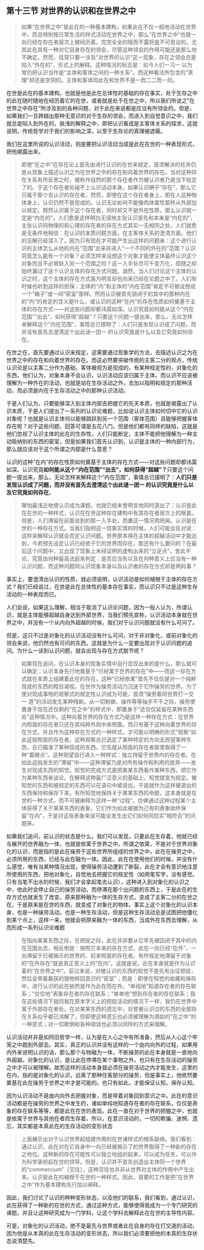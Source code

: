 <h2>第十三节 对世界的认识和在世界之中</h2><blockquote data-pid="Dc4Bz2XA">如果“在世界之中”是此在的一种基本建构，如果此在不仅一般地活动在世界中，而且特别按日常生活的样式活动在世界之中，那么“在世界之中”也就一向已经在存在者层次上被经历着。完完全全的隐而不露将是不可思议的。尤其此在具有一种对它自身存在的领会，尽管这种领会的作用可能还是那么地不确定。然而，往常只要一涉及“对世界的认识”这一现象，存在之领会总是陷入“外在的”、形式上的解释。这种情况的标志是：如今人们一习一 以为常仍把认识当作是“主体和客体之间的一种关系”，而这种看法所包含的“真理”却还是空洞的。主体和客体同此在和世界不是一而二二而一的。</blockquote><p data-pid="B2dC8ucf">在世是此在的基本建构，也就是他是此在总体性的基础的存在事实，处于生存之中的此在随时随地在经历着它的在世，或者就是处于在世之中，所以我们所说之”在世界之中存在“所涉及到的各种问题，对于此在来说都是应当有所领会的。但是，如果我们一旦跨越出那种无意识的对于生存的领会，而进入到自觉意识之中，我们就总是陷入到外在的，肤浅的解释之中，即把认识看成是主客体关系的探求，这就说明，传统哲学对于我们的影响之深，以至于生存论的真理被遮蔽。</p><p data-pid="HEn2B951">我们在这里所说的认识活动，则是要把认识活动当成是此在在世的一种表现形式，把他揭露出来。</p><blockquote data-pid="qJyQdS-8">即使“在之中”在存在论上首先由进行认识的在世来规定，首须解决的任务仍是从现象上描述认识之为在世界之中的存在和向着世界的存在。当对这种存在关系有所反思之时，被称作自然的那个存在者作为被认识者乃是当下给定了的。于这个存在者处碰不上认识活动本身。如果认识确乎“存在”，那么它只属于那个去认识的存在者。然而，即使在这个存在者身上，即在人这种物体身上，认识仍然不是现成的。认识无论如何不能像肉体属性那样从外部加以规定。既然认识属于这个存在者，同时却又不是外在性质，那么认识就一定是“内在的”。人们愈是这样明白无误地主张认识首先和本来是“内在的”，主张认识同物理的和心理的存在者的存在方式其实一无相同之处，人们就愈是无条件地相信：在认识的本质问题方面，在主客体关系的澄清方面，他们的见解已经深入了。因为只有现在才可能产生出这样的问题来：这个进行认识的主体怎么从他的内在“范围”出来并进入“一个不同的外在的”范围？认识究竟怎么能有一个对象？必须怎样来设想这个对象才能使主体最终认识这个对象而且不必冒跃入另一个范围之险？这一入手处尽可千变万化，但随之却始终漏过了这个认识主体的存在方式问题。诚然，当人们讨论这个主体的认识之时，这个主体的存在方式虽为明言却也向来已经在论题之中了。人们有时候也听到这样的担保：主体的“内”和主体的“内在范围”肯定不可被设想成一个“箱子”或一间“密室”那样。然而认识被首先锁闭于的其中的那种内在的“内”的肯定的含义是什么，或认识的这种“在内”的存在性质如何奠基于主体的存在方式——对这些问题却都讳莫如深。认识究竟如何能从这个“内在范围”“出去”，如何获得“超越”？只要这个问题一提出来，那么，无论怎样来解释这个“内在范围”，事情总已摆明了：人们只是发现认识成了问题，而并没有首先去澄清这个出此谜一团一 的认识究竟是什么以及它究竟如何存在。</blockquote><p data-pid="TXIJS_Wa">在世之在，首先要通过认识来规定，这需要通过现象学的方法，去描述认识之为在世界之中的存在和向着世界的存在。而这必然要突破传统的主客二分的观点，传统认识论是以主客二分作为基础，客体被视为是现成的，有某种规定性的，对象化的东西，他们认为，对象本身不会认识，认识活动应该归属于主体。而认识不应该被理解为一种外在的活动，也就是站在生存活动之外，去加以指明和规定的那种活动，而必须是内在于生存活动之中的那种认识活动。</p><p data-pid="z5TB0zwi">于是人们认为，只要能够深入到主体内部去把握它的先天本质，也就是揭露出了认识本质，于是人们提出了一系列的认识论难题，比如说认识主体如何切中它的认识对象呢？也就是认识主体何以能够跳跃到另一个范围（客体范围）且能够把握客体存在呢？对于这些问题，回答可谓是五花八门。但是他们都有同样的缺陷，这就是他们忽视了认识主体的此在的生存性，人们只能断定，主体不能把他理解为一种主动吸纳别的东西的密室，但是如果我们首先认识到，认识是主体的一种内部行为，那么就应该对于这个所谓之内部是什么意思？</p><p data-pid="abCiuXvh">认识的这种“在内”的存在性质如何奠基于主体的存在方式——对这些问题却都讳莫如深。认识究竟<b>如何能从这个“内在范围”“出去”，如何获得“超越”？</b>只要这个问题一提出来，那么，无论怎样来解释这个“内在范围”，事情总已摆明了：<b>人们只是发现认识成了问题，而并没有首先去澄清这个出此谜一团一 的认识究竟是什么以及它究竟如何存在</b>。</p><blockquote data-pid="YTZ6g-bg">哪怕最浅近地使认识成为课题，也就已经未曾明言地同时道出了：认识是此在在世的一种样式，认识在在世这种存在建构中有其存在者层次上的根苗。但是，人们滞留在前面说到的那一入手处，而置这一情况若罔闻。认识是在世的一种存在方式。当我们指明这一现象实情的时候，人们可能会反对说：这样来解释认识就会否定认识问题。世界原本得在主体的超越活动中才能达到，今若预先设定认识已经依于它的世界而存在，那还有什么要问的？在最后这个问题中，又出现了现象上未经证明的虚构出来的“立足点”。舍此不论，究竟由何种最高法庭来判定：是否应当有以及在何种意义上应当有一种认识问题，而这种问题同认识现象本身以及认识者的存在方式却是两码事？</blockquote><p data-pid="IiKF0DXo">事实上，要澄清出认识的性质，就必须说明，认识活动是如何植根于主体的存在方式？我们已经说过，在世是此在总体性的基本存在事实，而认识只不过是这种生存活动的一种表现而已。</p><p data-pid="578awumO">人们会说，如果这么理解，相当于取消了认识论问题，因为一般人认为，所谓认识，就是主体能够超越自身达到外部世界，当我们预先宣称，认识活动本身就在世界之中，并没有一个从内向外超越的时候，我们对于认识问题就没有什么可问了。</p><p data-pid="xWJ-P0hM">但是，这只不过是对象化的认识活动没有什么可问，对于非对象化，或前对象化的领会来说，他仍然也有可问的东西，这就是为什么一定要出现对于认识问题的追问。为什么一谈到认识问题，就会出现与存在方式脱节呢？</p><blockquote data-pid="1w76VNtI">如果现在追问，在认识本身的现象实情中自行显现出来的是什么，那么就可以确定：认识本身先行地奠基于“已经寓于世界的存在”中——而这一存在方式就在本质上组建着此在的存在。这种“已经依寓”首先不仅仅是对一个纯粹现成的东西的瞠目凝视。在世作为操劳活动乃沉迷于它所操劳的世界。为了使对现成事物的观察式的规定性认识成为可能，首须“操劳着同世界打一交一 道”的活动发生某种残断。从一切制做、操作等等抽手不干之际，操劳便置身于现在还仅剩的“在之中”的样式中，即置身于“还仅仅延留在某种东西处”这种情况中。这种向着世界的存在方式乃是这样一种存在方式：在世界内照面的存在者只还在其纯粹外观中来照面。而只有基于这种向着世界的存在方式，并且作为这种存在方式的一种样式，才可能以明确的形式“观察”如此这般照面的存在者。这种观察总已选定了某种特定的方向去观望某种东西，总已瞄准了某种现成的东西。它先就从照面的存在者那里取得了一种“着眼点”。这种观望自行进入一种样式：独立持留于世界内的存在者。在如此这般发生的“滞留”中——这种滞留乃是对所有操作和利用的放弃——发生对现成东西的知觉。知觉的完成方式是把某某东西看作某种东西，把它作为某种东西来谈论。在解释这种最广泛意义的基础上，知觉就变为规定。被知觉的东西和被规定的东西可以在语句中被说出，于是就作为这样被道出的东西保持和保存下来。有所知觉地保持关于某某东西的命题，这本身就是在世的一种方式，而不可被阐释为这样一种“过程”，仿佛通过这种过程某个主体获得了关于某某东西的表象，它们作为如此被据为己有的表象始终保留“在内”，于是对这些表象来说可能会发生出它们如何同现实“相符合”的问题来。</blockquote><p data-pid="_B7np_1V">如果我们追问，前认识的状态是什么，我们可以发现，只要此在生存着，他就已经与展开的世界融为一体，也就是依寓于世界之中。所谓之依寓，不是对于世界对象化的认识，而是指的是此在操劳于这些世界所组成的世界之中，此在在操劳之中，必须所用的东西，已经与此在融为一体。因此，此在在使用他们的时候，并没有什么感觉，唯有当某种情况出现，使得操劳活动遭到了断裂，此在才会有意识地注意所使用的东西，把他对象化，自觉地去把握它的规定性（如用笔写字，没有感觉。只有当笔不出水的时候，我们才会拿起笔去认识），这种进入到对象化的认识之中，他此时会停止自己的操劳活动，而停滞在那个出问题的东西上，于是此在的生存方式也就发生了改变，原来那种融为一体的生存方式，变成了主客二分的在世之在。于是原来是在世的东西，就变成了对象化的物体。事实上这个对象化的认识本身，也是一种操劳活动，也是一种生存活动，但是这种生存活动总是试图把他僵化到某个点上，这样一来，他就会把原来融为一体的东西，当成外在东西去理解，从而形成一系列认识论难题</p><blockquote data-pid="hnNvP4oG">在指向某某东西之际，在把捉之际，此在并非要从它早先被囚闭于其中的内在范围出去，相反倒是：按照它本来的存在方式，此在一向已经“在外”，一向滞留于已被揭示的世界的、前来照面的存在者。有所规定地滞留于对象的“在外存在”就是真正意义上的“在内”。这就是说，此在本身就是作为认识着的“在世界之中”。反过来说，对被认识的东西的知觉不是先有出征把捉，然后会带着赢获的猎物转回意识的“密室”；而是：即使在知觉的收藏和保存中，进行认识的此在依然是作为此在而在外。“单纯地”知道存在者的存在联系；“仅仅地”表象存在者的存在联系；“单单地”想到存在者的存在联系；我在这些情况下就同我在原本字义上的把捉活动的情况下一样，我仍在世界中寓于外部存在者处。在对某某东西的遗忘中，对曾被认识过的东西的全部存在关系似乎都已消解了，但即使这种遗忘也必须被理解为源始的“在之中”的一种变式；对一切欺惘和各种错误也必须以同样的方式来理解。</blockquote><p data-pid="p-bpWVrj">认识活动并非是如同旧哲学一样，认为是在人心之中有所准备，然后从人心这个牢笼之中跑到外部去。其实，真正的认识并没有这样的一个由内向外的过程，如果用内外来说明认识的话，那么那个与物融为一体，不断操劳的此在本身就是一直地向外超越。对象化的认识，是让此在停滞在某个事物之外，也只有在生存活动的操劳之中才可以被理解。故而这样的活动本身就必须在操劳活动之内才能发生，这里的在内，指的是对象化的认识，远离了那种住客部分的操劳，但是事实上，他依然要奠基在此在操劳于世界之中才是可能的。也只有如此，才能保证认知，保存认知。</p><p data-pid="2QNNeSen">因为认识活动不是由内向外去把握对象，而是带着对象回到意识之中。此在的意识活动都是在操劳的世界之中发生的，诸如单纯地知道存在者的存在联系，仅仅是表象的存在联系等等，都是此在在世的表现。此在一直在对于世界的把握之中，也就是依寓于世界与其他在者而生存着，所以，在意识活动的，一切的欺骗、迷惘、遗忘，其实都是本真此在的生存活动的变形状态</p><blockquote data-pid="9OC20fmF">上面展示出对于认识世界起组建作用的在世诸样式的根系联络。我们看到：通过认识，此在对在它自身中一向已经被揭示了的世界取得了一种新的存在之地位。这种新的存在可能性可以独立地组织起来，可以成为任务，可以作为科学承担起在世的领导。但是，认识并不首先创造出主体同一个世界的“commercium”〔交往〕，这种交往也并非从世界对主体的作用中产生出来。认识是此在的植根于在世的一种样式。因此，首要的工作是把“在世界之中”作为基本建构先行加以阐释。</blockquote><p data-pid="KM1Dcl_e">因此，我们讨论了认识的种种变形状态，以及他们的联系，我们看到，通过认识，此在获得了一种新的在世的方式，通过这种方式，能够使得我成为一个专门研究的课题，并且让这种研究成为一门学科，让这个学科去解释此在在世的主导性内容。</p><p data-pid="gboNEvO9">可是，对象化的认识活动，绝不是最先与世界或者此在自身的存在打交道的活动，因为他是从本真的此在生存活动的变形状态，所以我们必须要把他的本真的生存状态说清楚先。</p><p></p><p></p>